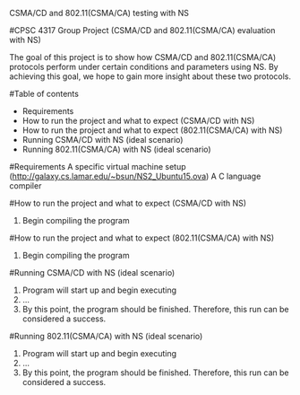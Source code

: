 CSMA/CD and 802.11(CSMA/CA) testing with NS

#CPSC 4317 Group Project (CSMA/CD and 802.11(CSMA/CA) evaluation with NS)

The goal of this project is to show how CSMA/CD and 802.11(CSMA/CA) protocols perform under certain conditions and parameters using NS. 
By achieving this goal, we hope to gain more insight about these two protocols.

#Table of contents
- Requirements
- How to run the project and what to expect (CSMA/CD with NS)
- How to run the project and what to expect (802.11(CSMA/CA) with NS)
- Running CSMA/CD with NS (ideal scenario)
- Running 802.11(CSMA/CA) with NS (ideal scenario)

#Requirements
A specific virtual machine setup (http://galaxy.cs.lamar.edu/~bsun/NS2_Ubuntu15.ova)
A C language compiler

#How to run the project and what to expect (CSMA/CD with NS)
1. Begin compiling the program

#How to run the project and what to expect (802.11(CSMA/CA) with NS)
1. Begin compiling the program

#Running CSMA/CD with NS (ideal scenario)
1. Program will start up and begin executing
2. ...
3. By this point, the program should be finished. Therefore, this run can be considered a success.

#Running 802.11(CSMA/CA) with NS (ideal scenario)
1. Program will start up and begin executing
2. ...
3. By this point, the program should be finished. Therefore, this run can be considered a success.

